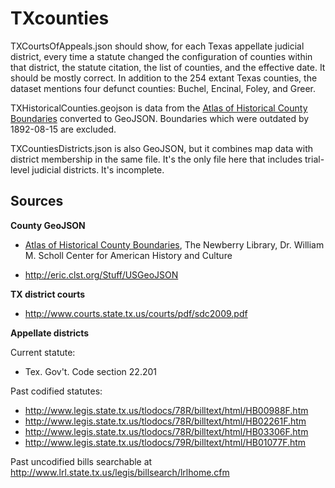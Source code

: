 TXcounties
==========

TXCourtsOfAppeals.json should show, for each Texas appellate judicial district, every time a statute changed the configuration of counties within that district, the statute citation, the list of counties, and the effective date. It should be mostly correct. In addition to the 254 extant Texas counties, the dataset mentions four defunct counties: Buchel, Encinal, Foley, and Greer.

TXHistoricalCounties.geojson is data from the [Atlas of Historical County Boundaries](http://publications.newberry.org/ahcbp/downloads/states.html) converted to GeoJSON. Boundaries which were outdated by 1892-08-15 are excluded.

TXCountiesDistricts.json is also GeoJSON, but it combines map data with district membership in the same file. It's the only file here that includes trial-level judicial districts. It's incomplete.


Sources
-----------

**County GeoJSON**

* [Atlas of Historical County Boundaries](http://publications.newberry.org/ahcbp/downloads/states.html), The Newberry Library, Dr. William M. Scholl Center for American History and Culture

* http://eric.clst.org/Stuff/USGeoJSON

**TX district courts**

* http://www.courts.state.tx.us/courts/pdf/sdc2009.pdf

**Appellate districts**

Current statute:

* Tex. Gov't. Code section 22.201  

Past codified statutes:

* http://www.legis.state.tx.us/tlodocs/78R/billtext/html/HB00988F.htm
* http://www.legis.state.tx.us/tlodocs/78R/billtext/html/HB02261F.htm
* http://www.legis.state.tx.us/tlodocs/78R/billtext/html/HB03306F.htm
* http://www.legis.state.tx.us/tlodocs/79R/billtext/html/HB01077F.htm

Past uncodified bills searchable at http://www.lrl.state.tx.us/legis/billsearch/lrlhome.cfm
